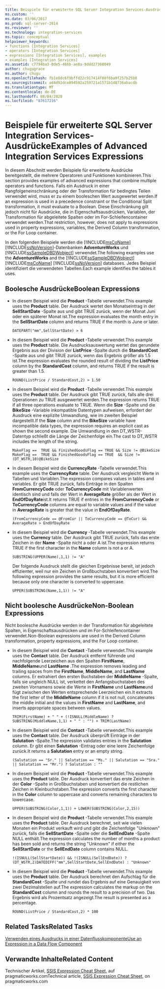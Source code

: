 ```yaml
---
title: Beispiele für erweiterte SQL Server Integration Services-Ausdrücke | Microsoft-Dokumentation
ms.custom: ''
ms.date: 03/06/2017
ms.prod: sql-server-2014
ms.reviewer: ''
ms.technology: integration-services
ms.topic: conceptual
helpviewer_keywords:
- functions [Integration Services]
- operators [Integration Services]
- expressions [Integration Services], examples
- examples [Integration Services]
ms.assetid: c7794ba3-0de5-466b-ae8a-9ddd27360049
author: chugugrace
ms.author: chugu
ms.openlocfilehash: fb1e8dc6f9bffd22c917414f80f6ba9f257b25b8
ms.sourcegitcommit: ad4d92dce894592a259721a1571b1d8736abacdb
ms.translationtype: MT
ms.contentlocale: de-DE
ms.lasthandoff: 08/04/2020
ms.locfileid: "87617216"
---
```

# <a name="examples-of-advanced-integration-services-expressions"></a><span data-ttu-id="75041-102">Beispiele für erweiterte SQL Server Integration Services-Ausdrücke</span><span class="sxs-lookup"><span data-stu-id="75041-102">Examples of Advanced Integration Services Expressions</span></span>
  <span data-ttu-id="75041-103">In diesem Abschnitt werden Beispiele für erweiterte Ausdrücke bereitgestellt, die mehrere Operatoren und Funktionen kombinieren.</span><span class="sxs-lookup"><span data-stu-id="75041-103">This section provides examples of advanced expressions that combine multiple operators and functions.</span></span> <span data-ttu-id="75041-104">Falls ein Ausdruck in einer Rangfolgeneinschränkung oder der Transformation für bedingtes Teilen verwendet wird, muss er zu einem booleschen Wert ausgewertet werden.</span><span class="sxs-lookup"><span data-stu-id="75041-104">If an expression is used in a precedence constraint or the Conditional Split transformation, it must evaluate to a Boolean.</span></span> <span data-ttu-id="75041-105">Diese Einschränkung gilt jedoch nicht für Ausdrücke, die in Eigenschaftsausdrücken, Variablen, der Transformation für abgeleitete Spalten oder im For-Schleifencontainer verwendet werden.</span><span class="sxs-lookup"><span data-stu-id="75041-105">That restriction, however, does not apply to expressions used in property expressions, variables, the Derived Column transformation, or the For Loop container.</span></span>  
  
 <span data-ttu-id="75041-106">In den folgenden Beispiele werden die [!INCLUDE[msCoName](../../includes/msconame-md.md)] [!INCLUDE[ssNoVersion](../../includes/ssnoversion-md.md)]-Datenbanken **AdventureWorks** und [!INCLUDE[ssSampleDBDWobject](../../includes/sssampledbdwobject-md.md)] verwendet.</span><span class="sxs-lookup"><span data-stu-id="75041-106">The following examples use the **AdventureWorks** and the [!INCLUDE[ssSampleDBDWobject](../../includes/sssampledbdwobject-md.md)][!INCLUDE[msCoName](../../includes/msconame-md.md)] [!INCLUDE[ssNoVersion](../../includes/ssnoversion-md.md)] databases.</span></span> <span data-ttu-id="75041-107">Jedes Beispiel identifiziert die verwendeten Tabellen.</span><span class="sxs-lookup"><span data-stu-id="75041-107">Each example identifies the tables it uses.</span></span>  
  
## <a name="boolean-expressions"></a><span data-ttu-id="75041-108">Boolesche Ausdrücke</span><span class="sxs-lookup"><span data-stu-id="75041-108">Boolean Expressions</span></span>  
  
-   <span data-ttu-id="75041-109">In diesem Beispiel wird die **Product** -Tabelle verwendet.</span><span class="sxs-lookup"><span data-stu-id="75041-109">This example uses the **Product** table.</span></span> <span data-ttu-id="75041-110">Der Ausdruck wertet den Monatseintrag in der **SellStartDate** -Spalte aus und gibt TRUE zurück, wenn der Monat Juni oder ein späterer Monat ist.</span><span class="sxs-lookup"><span data-stu-id="75041-110">The expression evaluates the month entry in the **SellStartDate** column and returns TRUE if the month is June or later.</span></span>  
  
    ```  
    DATEPART("mm",SellStartDate) > 6  
    ```  
  
-   <span data-ttu-id="75041-111">In diesem Beispiel wird die **Product** -Tabelle verwendet.</span><span class="sxs-lookup"><span data-stu-id="75041-111">This example uses the **Product** table.</span></span> <span data-ttu-id="75041-112">Die Ausdrucksauswertung wertet das gerundete Ergebnis aus der Division der **ListPrice** -Spalte durch die **StandardCost** -Spalte aus und gibt TRUE zurück, wenn das Ergebnis größer als 1.5 ist.</span><span class="sxs-lookup"><span data-stu-id="75041-112">The expression evaluates the rounded result of dividing the **ListPrice** column by the **StandardCost** column, and returns TRUE if the result is greater than 1.5.</span></span>  
  
    ```  
    ROUND(ListPrice / StandardCost,2) > 1.50  
    ```  
  
-   <span data-ttu-id="75041-113">In diesem Beispiel wird die **Product** -Tabelle verwendet.</span><span class="sxs-lookup"><span data-stu-id="75041-113">This example uses the **Product** table.</span></span> <span data-ttu-id="75041-114">Der Ausdruck gibt TRUE zurück, falls alle drei Operationen zu TRUE ausgewertet werden.</span><span class="sxs-lookup"><span data-stu-id="75041-114">The expression returns TRUE if all three operations evaluate to TRUE.</span></span> <span data-ttu-id="75041-115">Wenn die **Size** -Spalte und die **BikeSize** -Variable inkompatible Datentypen aufweisen, erfordert der Ausdruck eine explizite Umwandlung, wie im zweiten Beispiel dargestellt.</span><span class="sxs-lookup"><span data-stu-id="75041-115">If the **Size** column and the **BikeSize** variable have incompatible data types, the expression requires an explicit cast as shown the second example.</span></span> <span data-ttu-id="75041-116">Die Umwandlung in den DT_WSTR-Datentyp schließt die Länge der Zeichenfolge ein.</span><span class="sxs-lookup"><span data-stu-id="75041-116">The cast to DT_WSTR includes the length of the string.</span></span>  
  
    ```  
    MakeFlag ==  TRUE && FinishedGoodsFlag == TRUE && Size != @BikeSize  
    MakeFlag ==  TRUE && FinishedGoodsFlag == TRUE  && Size != (DT_WSTR,10)@BikeSize  
    ```  
  
-   <span data-ttu-id="75041-117">In diesem Beispiel wird die **CurrencyRate** -Tabelle verwendet.</span><span class="sxs-lookup"><span data-stu-id="75041-117">This example uses the **CurrencyRate** table.</span></span> <span data-ttu-id="75041-118">Der Ausdruck vergleicht Werte in Tabellen und Variablen.</span><span class="sxs-lookup"><span data-stu-id="75041-118">The expression compares values in tables and variables.</span></span> <span data-ttu-id="75041-119">Er gibt TRUE zurück, falls Einträge in den Spalten **FromCurrencyCode** oder **ToCurrencyCode** mit Variablenwerten identisch sind und falls der Wert in **AverageRate** größer als der Wert in **EndOfDayRate**ist.</span><span class="sxs-lookup"><span data-stu-id="75041-119">It returns TRUE if entries in the **FromCurrencyCode** or **ToCurrencyCode** columns are equal to variable values and if the value in **AverageRate** is greater that the value in **EndOfDayRate**.</span></span>  
  
    ```  
    (FromCurrencyCode == @FromCur || ToCurrencyCode == @ToCur) && AverageRate > EndOfDayRate  
    ```  
  
-   <span data-ttu-id="75041-120">In diesem Beispiel wird die **Currency** -Tabelle verwendet.</span><span class="sxs-lookup"><span data-stu-id="75041-120">This example uses the **Currency** table.</span></span> <span data-ttu-id="75041-121">Der Ausdruck gibt TRUE zurück, falls das erste Zeichen in der **Name** -Spalte nicht a oder A ist.</span><span class="sxs-lookup"><span data-stu-id="75041-121">The expression returns TRUE if the first character in the **Name** column is not a or A.</span></span>  
  
    ```  
    SUBSTRING(UPPER(Name),1,1) != "A"  
    ```  
  
     <span data-ttu-id="75041-122">Der folgende Ausdruck stellt die gleichen Ergebnisse bereit, ist jedoch effizienter, weil nur ein Zeichen in Großbuchstaben konvertiert wird.</span><span class="sxs-lookup"><span data-stu-id="75041-122">The following expression provides the same results, but it is more efficient because only one character is converted to uppercase.</span></span>  
  
    ```  
    UPPER(SUBSTRING(Name,1,1)) != "A"  
    ```  
  
## <a name="non-boolean-expressions"></a><span data-ttu-id="75041-123">Nicht boolesche Ausdrücke</span><span class="sxs-lookup"><span data-stu-id="75041-123">Non-Boolean Expressions</span></span>  
 <span data-ttu-id="75041-124">Nicht boolesche Ausdrücke werden in der Transformation für abgeleitete Spalten, in Eigenschaftsausdrücken und im For-Schleifencontainer verwendet.</span><span class="sxs-lookup"><span data-stu-id="75041-124">Non-Boolean expressions are used in the Derived Column transformation, property expressions, and the For Loop container.</span></span>  
  
-   <span data-ttu-id="75041-125">In diesem Beispiel wird die **Contact** -Tabelle verwendet.</span><span class="sxs-lookup"><span data-stu-id="75041-125">This example uses the **Contact** table.</span></span> <span data-ttu-id="75041-126">Der Ausdruck entfernt führende und nachfolgende Leerzeichen aus den Spalten **FirstName**, **MiddleName**und **LastName** .</span><span class="sxs-lookup"><span data-stu-id="75041-126">The expression removes leading and trailing spaces from the **FirstName**, **MiddleName**, and **LastName** columns.</span></span> <span data-ttu-id="75041-127">Er extrahiert den ersten Buchstaben der **MiddleName** -Spalte, falls sie ungleich NULL ist, verkettet den Anfangsbuchstaben des zweiten Vornamens sowie die Werte in **FirstName** und **LastName**und fügt zwischen den Werten entsprechende Leerzeichen ein.</span><span class="sxs-lookup"><span data-stu-id="75041-127">It extracts the first letter of the **MiddleName** column if it is not null, concatenates the middle initial and the values in **FirstName** and **LastName**, and inserts appropriate spaces between values.</span></span>  
  
    ```  
    TRIM(FirstName) + " " + (!ISNULL(MiddleName) ? SUBSTRING(MiddleName,1,1) + " " : "") + TRIM(LastName)  
    ```  
  
-   <span data-ttu-id="75041-128">In diesem Beispiel wird die **Contact** -Tabelle verwendet.</span><span class="sxs-lookup"><span data-stu-id="75041-128">This example uses the **Contact** table.</span></span> <span data-ttu-id="75041-129">Der Ausdruck überprüft Einträge in der **Salutation** -Spalte.</span><span class="sxs-lookup"><span data-stu-id="75041-129">The expression validates entries in the **Salutation** column.</span></span> <span data-ttu-id="75041-130">Er gibt einen **Salutation** -Eintrag oder eine leere Zeichenfolge zurück.</span><span class="sxs-lookup"><span data-stu-id="75041-130">It returns a **Salutation** entry or an empty string.</span></span>  
  
    ```  
    (Salutation == "Sr." || Salutation == "Ms." || Salutation == "Sra." || Salutation == "Mr.") ? Salutation : ""  
    ```  
  
-   <span data-ttu-id="75041-131">In diesem Beispiel wird die **Product** -Tabelle verwendet.</span><span class="sxs-lookup"><span data-stu-id="75041-131">This example uses the **Product** table.</span></span> <span data-ttu-id="75041-132">Der Ausdruck konvertiert das erste Zeichen in der **Color** -Spalte in Großbuchstaben und konvertiert die restlichen Zeichen in Kleinbuchstaben.</span><span class="sxs-lookup"><span data-stu-id="75041-132">The expression converts the first character in the **Color** column to uppercase and converts remaining characters to lowercase.</span></span>  
  
    ```  
    UPPER(SUBSTRING(Color,1,1)) + LOWER(SUBSTRING(Color,2,15))  
    ```  
  
-   <span data-ttu-id="75041-133">In diesem Beispiel wird die **Product** -Tabelle verwendet.</span><span class="sxs-lookup"><span data-stu-id="75041-133">This example uses the **Product** table.</span></span> <span data-ttu-id="75041-134">Der Ausdruck berechnet, seit wie vielen Monaten ein Produkt verkauft wird und gibt die Zeichenfolge "Unknown" zurück, falls die **SellStartDate** -Spalte oder die **SellEndDate** -Spalte NULL enthält.</span><span class="sxs-lookup"><span data-stu-id="75041-134">The expression calculates the number of months a product has been sold and returns the string "Unknown" if either the **SellStartDate** or the **SellEndDate** column contains NULL.</span></span>  
  
    ```  
    !(ISNULL(SellStartDate)) && !(ISNULL(SellEndDate)) ? (DT_WSTR,2)DATEDIFF("mm",SellStartDate,SellEndDate) : "Unknown"  
    ```  
  
-   <span data-ttu-id="75041-135">In diesem Beispiel wird die **Product** -Tabelle verwendet.</span><span class="sxs-lookup"><span data-stu-id="75041-135">This example uses the **Product** table.</span></span> <span data-ttu-id="75041-136">Der Ausdruck berechnet den Aufschlag für die **StandardCost** -Spalte und rundet das Ergebnis auf eine Genauigkeit von zwei Dezimalstellen auf.</span><span class="sxs-lookup"><span data-stu-id="75041-136">The expression calculates the markup on the **StandardCost** column and rounds the result to a precision of two.</span></span> <span data-ttu-id="75041-137">Das Ergebnis wird als Prozentsatz angezeigt.</span><span class="sxs-lookup"><span data-stu-id="75041-137">The result is presented as a percentage.</span></span>  
  
    ```  
    ROUND(ListPrice / StandardCost,2) * 100  
    ```  
  
## <a name="related-tasks"></a><span data-ttu-id="75041-138">Related Tasks</span><span class="sxs-lookup"><span data-stu-id="75041-138">Related Tasks</span></span>  
 [<span data-ttu-id="75041-139">Verwenden eines Ausdrucks in einer Datenflusskomponente</span><span class="sxs-lookup"><span data-stu-id="75041-139">Use an Expression in a Data Flow Component</span></span>](../use-an-expression-in-a-data-flow-component.md)  
  
## <a name="related-content"></a><span data-ttu-id="75041-140">Verwandte Inhalte</span><span class="sxs-lookup"><span data-stu-id="75041-140">Related Content</span></span>  
 <span data-ttu-id="75041-141">Technischer Artikel, [SSIS Expression Cheat Sheet](https://pragmaticworks.com/Resources/Cheat-Sheets/SSIS-Expression-Cheat-Sheet), auf pragmaticworks.com</span><span class="sxs-lookup"><span data-stu-id="75041-141">Technical article, [SSIS Expression Cheat Sheet](https://pragmaticworks.com/Resources/Cheat-Sheets/SSIS-Expression-Cheat-Sheet), on pragmaticworks.com</span></span>  
  
  

